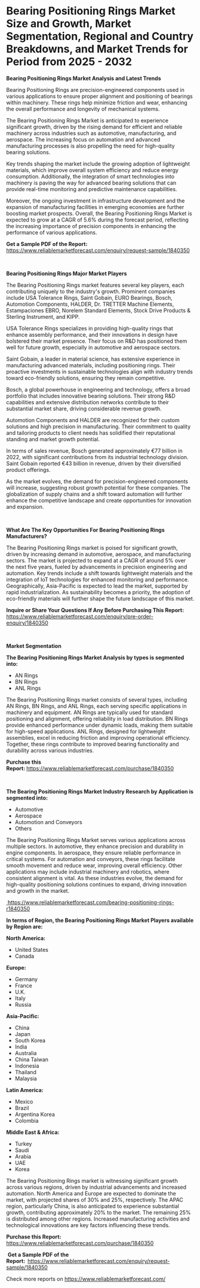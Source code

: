 <p><h1>Bearing Positioning Rings Market Size and Growth, Market Segmentation, Regional and Country Breakdowns, and Market Trends for Period from 2025 -  2032</h1></p><p><strong>Bearing Positioning Rings Market Analysis and Latest Trends</strong></p>
<p><p>Bearing Positioning Rings are precision-engineered components used in various applications to ensure proper alignment and positioning of bearings within machinery. These rings help minimize friction and wear, enhancing the overall performance and longevity of mechanical systems. </p><p>The Bearing Positioning Rings Market is anticipated to experience significant growth, driven by the rising demand for efficient and reliable machinery across industries such as automotive, manufacturing, and aerospace. The increasing focus on automation and advanced manufacturing processes is also propelling the need for high-quality bearing solutions. </p><p>Key trends shaping the market include the growing adoption of lightweight materials, which improve overall system efficiency and reduce energy consumption. Additionally, the integration of smart technologies into machinery is paving the way for advanced bearing solutions that can provide real-time monitoring and predictive maintenance capabilities. </p><p>Moreover, the ongoing investment in infrastructure development and the expansion of manufacturing facilities in emerging economies are further boosting market prospects. Overall, the Bearing Positioning Rings Market is expected to grow at a CAGR of 5.6% during the forecast period, reflecting the increasing importance of precision components in enhancing the performance of various applications.</p></p>
<p><strong>Get a Sample PDF of the Report:&nbsp;</strong> <a href="https://www.reliablemarketforecast.com/enquiry/request-sample/1840350?utm_campaign=2439&utm_medium=2&utm_source=Github&utm_content=ia&utm_term=12042025&utm_id=bearing-positioning-rings">https://www.reliablemarketforecast.com/enquiry/request-sample/1840350</a></p>
<p>&nbsp;</p>
<p><strong>Bearing Positioning Rings Major Market Players</strong></p>
<p><p>The Bearing Positioning Rings market features several key players, each contributing uniquely to the industry's growth. Prominent companies include USA Tolerance Rings, Saint Gobain, EURO Bearings, Bosch, Automotion Components, HALDER, Dr. TRETTER Machine Elements, Estampaciones EBRO, Norelem Standard Elements, Stock Drive Products & Sterling Instrument, and KIPP.</p><p>USA Tolerance Rings specializes in providing high-quality rings that enhance assembly performance, and their innovations in design have bolstered their market presence. Their focus on R&D has positioned them well for future growth, especially in automotive and aerospace sectors.</p><p>Saint Gobain, a leader in material science, has extensive experience in manufacturing advanced materials, including positioning rings. Their proactive investments in sustainable technologies align with industry trends toward eco-friendly solutions, ensuring they remain competitive.</p><p>Bosch, a global powerhouse in engineering and technology, offers a broad portfolio that includes innovative bearing solutions. Their strong R&D capabilities and extensive distribution networks contribute to their substantial market share, driving considerable revenue growth.</p><p>Automotion Components and HALDER are recognized for their custom solutions and high precision in manufacturing. Their commitment to quality and tailoring products to client needs has solidified their reputational standing and market growth potential.</p><p>In terms of sales revenue, Bosch generated approximately €77 billion in 2022, with significant contributions from its industrial technology division. Saint Gobain reported €43 billion in revenue, driven by their diversified product offerings.</p><p>As the market evolves, the demand for precision-engineered components will increase, suggesting robust growth potential for these companies. The globalization of supply chains and a shift toward automation will further enhance the competitive landscape and create opportunities for innovation and expansion.</p></p>
<p>&nbsp;</p>
<p><strong>What Are The Key Opportunities For Bearing Positioning Rings Manufacturers?</strong></p>
<p><p>The Bearing Positioning Rings market is poised for significant growth, driven by increasing demand in automotive, aerospace, and manufacturing sectors. The market is projected to expand at a CAGR of around 5% over the next five years, fueled by advancements in precision engineering and automation. Key trends include a shift towards lightweight materials and the integration of IoT technologies for enhanced monitoring and performance. Geographically, Asia-Pacific is expected to lead the market, supported by rapid industrialization. As sustainability becomes a priority, the adoption of eco-friendly materials will further shape the future landscape of this market.</p></p>
<p><strong>Inquire or Share Your Questions If Any Before Purchasing This Report:</strong> <a href="https://www.reliablemarketforecast.com/enquiry/pre-order-enquiry/1840350?utm_campaign=2439&utm_medium=2&utm_source=Github&utm_content=ia&utm_term=12042025&utm_id=bearing-positioning-rings">https://www.reliablemarketforecast.com/enquiry/pre-order-enquiry/1840350</a></p>
<p>&nbsp;</p>
<p><strong>Market Segmentation</strong></p>
<p><strong>The Bearing Positioning Rings Market Analysis by types is segmented into:</strong></p>
<p><ul><li>AN Rings</li><li>BN Rings</li><li>ANL Rings</li></ul></p>
<p><p>The Bearing Positioning Rings market consists of several types, including AN Rings, BN Rings, and ANL Rings, each serving specific applications in machinery and equipment. AN Rings are typically used for standard positioning and alignment, offering reliability in load distribution. BN Rings provide enhanced performance under dynamic loads, making them suitable for high-speed applications. ANL Rings, designed for lightweight assemblies, excel in reducing friction and improving operational efficiency. Together, these rings contribute to improved bearing functionality and durability across various industries.</p></p>
<p><strong>Purchase this Report:&nbsp;</strong><a href="https://www.reliablemarketforecast.com/purchase/1840350?utm_campaign=2439&utm_medium=2&utm_source=Github&utm_content=ia&utm_term=12042025&utm_id=bearing-positioning-rings">https://www.reliablemarketforecast.com/purchase/1840350</a></p>
<p>&nbsp;</p>
<p><strong>The Bearing Positioning Rings Market Industry Research by Application is segmented into:</strong></p>
<p><ul><li>Automotive</li><li>Aerospace</li><li>Automotion and Conveyors</li><li>Others</li></ul></p>
<p><p>The Bearing Positioning Rings Market serves various applications across multiple sectors. In automotive, they enhance precision and durability in engine components. In aerospace, they ensure reliable performance in critical systems. For automation and conveyors, these rings facilitate smooth movement and reduce wear, improving overall efficiency. Other applications may include industrial machinery and robotics, where consistent alignment is vital. As these industries evolve, the demand for high-quality positioning solutions continues to expand, driving innovation and growth in the market.</p></p>
<p><a href="https://www.reliablemarketforecast.com/bearing-positioning-rings-r1840350?utm_campaign=2439&utm_medium=2&utm_source=Github&utm_content=ia&utm_term=12042025&utm_id=bearing-positioning-rings">&nbsp;https://www.reliablemarketforecast.com/bearing-positioning-rings-r1840350</a></p>
<p><strong>In terms of Region, the Bearing Positioning Rings Market Players available by Region are:</strong></p>
<p>
    <p> <strong> North America: </strong>
        <ul>
            <li>United States</li>
            <li>Canada</li>
        </ul>
        </p> 
    <p> <strong> Europe: </strong>
        <ul>
            <li>Germany</li>
            <li>France</li>
            <li>U.K.</li>
            <li>Italy</li>
            <li>Russia</li>
        </ul>
        </p> 
    <p> <strong> Asia-Pacific: </strong>
        <ul>
            <li>China</li>
            <li>Japan</li>
            <li>South Korea</li>
            <li>India</li>
            <li>Australia</li>
            <li>China Taiwan</li>
            <li>Indonesia</li>
            <li>Thailand</li>
            <li>Malaysia</li>
        </ul>
        </p> 
    <p> <strong> Latin America: </strong>
        <ul>
            <li>Mexico</li>
            <li>Brazil</li>
            <li>Argentina Korea</li>
            <li>Colombia</li>
        </ul>
        </p> 
    <p> <strong> Middle East & Africa: </strong>
        <ul>
            <li>Turkey</li>
            <li>Saudi</li>
            <li>Arabia</li>
            <li>UAE</li>
            <li>Korea</li>
        </ul>
    </p>
    </p>
<p><p>The Bearing Positioning Rings market is witnessing significant growth across various regions, driven by industrial advancements and increased automation. North America and Europe are expected to dominate the market, with projected shares of 30% and 25%, respectively. The APAC region, particularly China, is also anticipated to experience substantial growth, contributing approximately 20% to the market. The remaining 25% is distributed among other regions. Increased manufacturing activities and technological innovations are key factors influencing these trends.</p></p>
<p><strong>Purchase this Report: </strong><a href="https://www.reliablemarketforecast.com/purchase/1840350?utm_campaign=2439&utm_medium=2&utm_source=Github&utm_content=ia&utm_term=12042025&utm_id=bearing-positioning-rings">https://www.reliablemarketforecast.com/purchase/1840350</a></p>
<p>&nbsp;<strong>Get a Sample PDF of the Report:&nbsp;&nbsp;</strong><a href="https://www.reliablemarketforecast.com/enquiry/request-sample/1840350?utm_campaign=2439&utm_medium=2&utm_source=Github&utm_content=ia&utm_term=12042025&utm_id=bearing-positioning-rings">https://www.reliablemarketforecast.com/enquiry/request-sample/1840350</a></p>
<p><strong></strong></p>
<p>Check more reports on <a href="https://www.reliablemarketforecast.com/?utm_campaign=2439&utm_medium=2&utm_source=Github&utm_content=ia&utm_term=12042025&utm_id=bearing-positioning-rings">https://www.reliablemarketforecast.com/</a></p>